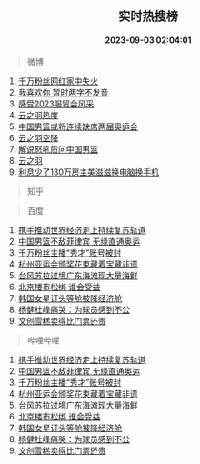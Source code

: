 <div align="center"><h2>实时热搜榜</h2><h4>2023-09-03 02:04:01</h4></div>

> 微博  

1. [千万粉丝网红家中失火](https://s.weibo.com/weibo?q=%23%E5%8D%83%E4%B8%87%E7%B2%89%E4%B8%9D%E7%BD%91%E7%BA%A2%E5%AE%B6%E4%B8%AD%E5%A4%B1%E7%81%AB%23&t=31&band_rank=1&Refer=top)<br />
2. [我喜欢你 暂时两字不发音](https://s.weibo.com/weibo?q=%E6%88%91%E5%96%9C%E6%AC%A2%E4%BD%A0%20%E6%9A%82%E6%97%B6%E4%B8%A4%E5%AD%97%E4%B8%8D%E5%8F%91%E9%9F%B3&t=31&band_rank=2&Refer=top)<br />
3. [感受2023服贸会风采](https://s.weibo.com/weibo?q=%23%E6%84%9F%E5%8F%972023%E6%9C%8D%E8%B4%B8%E4%BC%9A%E9%A3%8E%E9%87%87%23&t=31&band_rank=3&Refer=top)<br />
4. [云之羽热度](https://s.weibo.com/weibo?q=%E4%BA%91%E4%B9%8B%E7%BE%BD%E7%83%AD%E5%BA%A6&t=31&band_rank=4&Refer=top)<br />
5. [中国男篮或将连续缺席两届奥运会](https://s.weibo.com/weibo?q=%23%E4%B8%AD%E5%9B%BD%E7%94%B7%E7%AF%AE%E6%88%96%E5%B0%86%E8%BF%9E%E7%BB%AD%E7%BC%BA%E5%B8%AD%E4%B8%A4%E5%B1%8A%E5%A5%A5%E8%BF%90%E4%BC%9A%23&t=31&band_rank=5&Refer=top)<br />
6. [云之羽空降](https://s.weibo.com/weibo?q=%E4%BA%91%E4%B9%8B%E7%BE%BD%E7%A9%BA%E9%99%8D&t=31&band_rank=6&Refer=top)<br />
7. [解说怒吼质问中国男篮](https://s.weibo.com/weibo?q=%23%E8%A7%A3%E8%AF%B4%E6%80%92%E5%90%BC%E8%B4%A8%E9%97%AE%E4%B8%AD%E5%9B%BD%E7%94%B7%E7%AF%AE%23&t=31&band_rank=7&Refer=top)<br />
8. [云之羽](https://s.weibo.com/weibo?q=%E4%BA%91%E4%B9%8B%E7%BE%BD&t=31&band_rank=8&Refer=top)<br />
9. [利息少了130万房主美滋滋换电脑换手机](https://s.weibo.com/weibo?q=%23%E5%88%A9%E6%81%AF%E5%B0%91%E4%BA%86130%E4%B8%87%E6%88%BF%E4%B8%BB%E7%BE%8E%E6%BB%8B%E6%BB%8B%E6%8D%A2%E7%94%B5%E8%84%91%E6%8D%A2%E6%89%8B%E6%9C%BA%23&t=31&band_rank=9&Refer=top)<br />

> 知乎  


> 百度  

1. [携手推动世界经济走上持续复苏轨道](https://www.baidu.com/s?wd=%E6%90%BA%E6%89%8B%E6%8E%A8%E5%8A%A8%E4%B8%96%E7%95%8C%E7%BB%8F%E6%B5%8E%E8%B5%B0%E4%B8%8A%E6%8C%81%E7%BB%AD%E5%A4%8D%E8%8B%8F%E8%BD%A8%E9%81%93&sa=fyb_news&rsv_dl=fyb_news)<br />
2. [中国男篮不敌菲律宾 无缘直通奥运](https://www.baidu.com/s?wd=%E4%B8%AD%E5%9B%BD%E7%94%B7%E7%AF%AE%E4%B8%8D%E6%95%8C%E8%8F%B2%E5%BE%8B%E5%AE%BE+%E6%97%A0%E7%BC%98%E7%9B%B4%E9%80%9A%E5%A5%A5%E8%BF%90&sa=fyb_news&rsv_dl=fyb_news)<br />
3. [千万粉丝主播“秀才”账号被封](https://www.baidu.com/s?wd=%E5%8D%83%E4%B8%87%E7%B2%89%E4%B8%9D%E4%B8%BB%E6%92%AD%E2%80%9C%E7%A7%80%E6%89%8D%E2%80%9D%E8%B4%A6%E5%8F%B7%E8%A2%AB%E5%B0%81&sa=fyb_news&rsv_dl=fyb_news)<br />
4. [杭州亚运会颁奖花束藏着宝藏非遗](https://www.baidu.com/s?wd=%E6%9D%AD%E5%B7%9E%E4%BA%9A%E8%BF%90%E4%BC%9A%E9%A2%81%E5%A5%96%E8%8A%B1%E6%9D%9F%E8%97%8F%E7%9D%80%E5%AE%9D%E8%97%8F%E9%9D%9E%E9%81%97&sa=fyb_news&rsv_dl=fyb_news)<br />
5. [台风苏拉过境广东海滩现大量海鲜](https://www.baidu.com/s?wd=%E5%8F%B0%E9%A3%8E%E8%8B%8F%E6%8B%89%E8%BF%87%E5%A2%83%E5%B9%BF%E4%B8%9C%E6%B5%B7%E6%BB%A9%E7%8E%B0%E5%A4%A7%E9%87%8F%E6%B5%B7%E9%B2%9C&sa=fyb_news&rsv_dl=fyb_news)<br />
6. [北京楼市松绑 谁会受益](https://www.baidu.com/s?wd=%E5%8C%97%E4%BA%AC%E6%A5%BC%E5%B8%82%E6%9D%BE%E7%BB%91+%E8%B0%81%E4%BC%9A%E5%8F%97%E7%9B%8A&sa=fyb_news&rsv_dl=fyb_news)<br />
7. [韩国女星订头等舱被降经济舱](https://www.baidu.com/s?wd=%E9%9F%A9%E5%9B%BD%E5%A5%B3%E6%98%9F%E8%AE%A2%E5%A4%B4%E7%AD%89%E8%88%B1%E8%A2%AB%E9%99%8D%E7%BB%8F%E6%B5%8E%E8%88%B1&sa=fyb_news&rsv_dl=fyb_news)<br />
8. [杨健杜峰痛哭：为球员感到不公](https://www.baidu.com/s?wd=%E6%9D%A8%E5%81%A5%E6%9D%9C%E5%B3%B0%E7%97%9B%E5%93%AD%EF%BC%9A%E4%B8%BA%E7%90%83%E5%91%98%E6%84%9F%E5%88%B0%E4%B8%8D%E5%85%AC&sa=fyb_news&rsv_dl=fyb_news)<br />
9. [文创雪糕卖得比门票还贵](https://www.baidu.com/s?wd=%E6%96%87%E5%88%9B%E9%9B%AA%E7%B3%95%E5%8D%96%E5%BE%97%E6%AF%94%E9%97%A8%E7%A5%A8%E8%BF%98%E8%B4%B5&sa=fyb_news&rsv_dl=fyb_news)<br />

> 哔哩哔哩  

1. [携手推动世界经济走上持续复苏轨道](https://www.baidu.com/s?wd=%E6%90%BA%E6%89%8B%E6%8E%A8%E5%8A%A8%E4%B8%96%E7%95%8C%E7%BB%8F%E6%B5%8E%E8%B5%B0%E4%B8%8A%E6%8C%81%E7%BB%AD%E5%A4%8D%E8%8B%8F%E8%BD%A8%E9%81%93&sa=fyb_news&rsv_dl=fyb_news)<br />
2. [中国男篮不敌菲律宾 无缘直通奥运](https://www.baidu.com/s?wd=%E4%B8%AD%E5%9B%BD%E7%94%B7%E7%AF%AE%E4%B8%8D%E6%95%8C%E8%8F%B2%E5%BE%8B%E5%AE%BE+%E6%97%A0%E7%BC%98%E7%9B%B4%E9%80%9A%E5%A5%A5%E8%BF%90&sa=fyb_news&rsv_dl=fyb_news)<br />
3. [千万粉丝主播“秀才”账号被封](https://www.baidu.com/s?wd=%E5%8D%83%E4%B8%87%E7%B2%89%E4%B8%9D%E4%B8%BB%E6%92%AD%E2%80%9C%E7%A7%80%E6%89%8D%E2%80%9D%E8%B4%A6%E5%8F%B7%E8%A2%AB%E5%B0%81&sa=fyb_news&rsv_dl=fyb_news)<br />
4. [杭州亚运会颁奖花束藏着宝藏非遗](https://www.baidu.com/s?wd=%E6%9D%AD%E5%B7%9E%E4%BA%9A%E8%BF%90%E4%BC%9A%E9%A2%81%E5%A5%96%E8%8A%B1%E6%9D%9F%E8%97%8F%E7%9D%80%E5%AE%9D%E8%97%8F%E9%9D%9E%E9%81%97&sa=fyb_news&rsv_dl=fyb_news)<br />
5. [台风苏拉过境广东海滩现大量海鲜](https://www.baidu.com/s?wd=%E5%8F%B0%E9%A3%8E%E8%8B%8F%E6%8B%89%E8%BF%87%E5%A2%83%E5%B9%BF%E4%B8%9C%E6%B5%B7%E6%BB%A9%E7%8E%B0%E5%A4%A7%E9%87%8F%E6%B5%B7%E9%B2%9C&sa=fyb_news&rsv_dl=fyb_news)<br />
6. [北京楼市松绑 谁会受益](https://www.baidu.com/s?wd=%E5%8C%97%E4%BA%AC%E6%A5%BC%E5%B8%82%E6%9D%BE%E7%BB%91+%E8%B0%81%E4%BC%9A%E5%8F%97%E7%9B%8A&sa=fyb_news&rsv_dl=fyb_news)<br />
7. [韩国女星订头等舱被降经济舱](https://www.baidu.com/s?wd=%E9%9F%A9%E5%9B%BD%E5%A5%B3%E6%98%9F%E8%AE%A2%E5%A4%B4%E7%AD%89%E8%88%B1%E8%A2%AB%E9%99%8D%E7%BB%8F%E6%B5%8E%E8%88%B1&sa=fyb_news&rsv_dl=fyb_news)<br />
8. [杨健杜峰痛哭：为球员感到不公](https://www.baidu.com/s?wd=%E6%9D%A8%E5%81%A5%E6%9D%9C%E5%B3%B0%E7%97%9B%E5%93%AD%EF%BC%9A%E4%B8%BA%E7%90%83%E5%91%98%E6%84%9F%E5%88%B0%E4%B8%8D%E5%85%AC&sa=fyb_news&rsv_dl=fyb_news)<br />
9. [文创雪糕卖得比门票还贵](https://www.baidu.com/s?wd=%E6%96%87%E5%88%9B%E9%9B%AA%E7%B3%95%E5%8D%96%E5%BE%97%E6%AF%94%E9%97%A8%E7%A5%A8%E8%BF%98%E8%B4%B5&sa=fyb_news&rsv_dl=fyb_news)<br />
